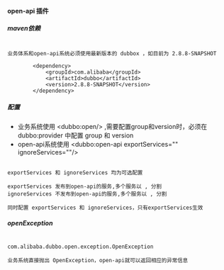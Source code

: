 #### open-api 插件

##### maven依赖

```

业务体系和open-api系统必须使用最新版本的 dubbox ，如目前为 2.8.8-SNAPSHOT

        <dependency>
            <groupId>com.alibaba</groupId>
            <artifactId>dubbo</artifactId>
            <version>2.8.8-SNAPSHOT</version>
        </dependency>

```

##### 配置

- 业务系统使用 \<dubbo:open/\> ,需要配置group和version时，必须在 dubbo:provider 中配置 group 和 version
- open-api系统使用 \<dubbo:open-api exportServices="" ignoreServices=""/\>

```

exportServices 和 ignoreServices 均为可选配置

exportServices 发布到open-api的服务,多个服务以 , 分割
ignoreServices 不发布到open-api的服务,多个服务以 , 分割

同时配置 exportServices 和 ignoreServices，只有exportServices生效

```

##### openException

```

com.alibaba.dubbo.open.exception.OpenException

业务系统直接抛出 OpenException，open-api就可以返回相应的异常信息

```